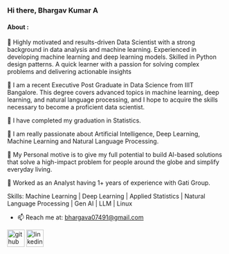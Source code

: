 ### Hi there, Bhargav Kumar A
#### About :

🔭 Highly motivated and results-driven Data Scientist with a strong background in data analysis and machine learning. Experienced in developing machine learning and deep learning models. Skilled in Python design patterns. A quick learner with a passion for solving complex problems and delivering actionable insights

🔭 I am a recent Executive Post Graduate in Data Science from IIIT Bangalore. This degree covers advanced topics in machine learning, deep learning, and natural language processing, and I hope to acquire the skills necessary to become a proficient data scientist.

🔭 I have completed my graduation in Statistics.

🔭 I am really passionate about Artificial Intelligence, Deep Learning, Machine Learning and Natural Language Processing. 
    
💬 My Personal motive is to give my full potential to build AI-based solutions that solve a high-impact problem for people around the globe and simplify everyday living.

👯 Worked as an Analyst having 1+ years of experience with Gati Group.


Skills: Machine Learning | Deep Learning | Applied Statistics | Natural Language Processing | Gen AI | LLM | Linux

- 📫 Reach me at: bhargava07491@gmail.com 


[<img src='https://cdn.jsdelivr.net/npm/simple-icons@3.0.1/icons/github.svg' alt='github' height='40'>](https://github.com/ABK9999)  [<img src='https://cdn.jsdelivr.net/npm/simple-icons@3.0.1/icons/linkedin.svg' alt='linkedin' height='40'>](https://www.linkedin.com/in/abk9999-bhargav/)
